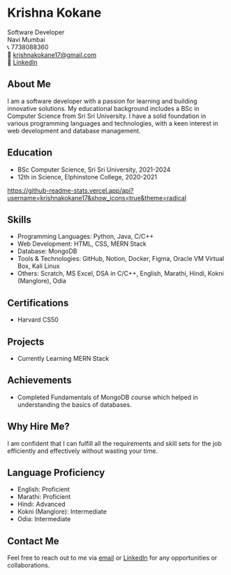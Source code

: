 # Krishna Kokane

Software Developer  
Navi Mumbai  
📞 7738088360  
📧 krishnakokane17@gmail.com  
🔗 [LinkedIn](https://www.linkedin.com/in/krishna-kokane-18399a280)

## About Me
I am a software developer with a passion for learning and building innovative solutions. My educational background includes a BSc in Computer Science from Sri Sri University. I have a solid foundation in various programming languages and technologies, with a keen interest in web development and database management.

## Education
- BSc Computer Science, Sri Sri University, 2021-2024
- 12th in Science, Elphinstone College, 2020-2021

https://github-readme-stats.vercel.app/api?username=krishnakokane17&show_icons=true&theme=radical

## Skills
- Programming Languages: Python, Java, C/C++
- Web Development: HTML, CSS, MERN Stack
- Database: MongoDB
- Tools & Technologies: GitHub, Notion, Docker, Figma, Oracle VM Virtual Box, Kali Linux
- Others: Scratch, MS Excel, DSA in C/C++, English, Marathi, Hindi, Kokni (Manglore), Odia

## Certifications
- Harvard CS50

## Projects
- Currently Learning MERN Stack

## Achievements
- Completed Fundamentals of MongoDB course which helped in understanding the basics of databases.

## Why Hire Me?
I am confident that I can fulfill all the requirements and skill sets for the job efficiently and effectively without wasting your time.

## Language Proficiency
- English: Proficient
- Marathi: Proficient
- Hindi: Advanced
- Kokni (Manglore): Intermediate
- Odia: Intermediate

## Contact Me
Feel free to reach out to me via [email](mailto:krishnakokane17@gmail.com) or [LinkedIn](https://www.linkedin.com/in/krishna-kokane-18399a280) for any opportunities or collaborations.

